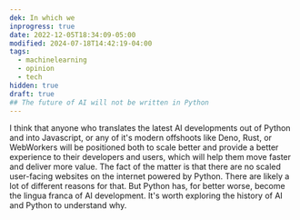 ```yaml
---
dek: In which we
inprogress: true
date: 2022-12-05T18:34:09-05:00
modified: 2024-07-18T14:42:19-04:00
tags:
  - machinelearning
  - opinion
  - tech
hidden: true
draft: true
## The future of AI will not be written in Python
---
```

I think that anyone who translates the latest AI developments out of Python and into Javascript, or any of it's modern offshoots like Deno, Rust, or WebWorkers will be positioned both to scale better and provide a better experience to their developers and users, which will help them move faster and deliver more value.
The fact of the matter is that there are no scaled user-facing websites on the internet powered by Python. There are likely a lot of different reasons for that.
But Python has, for better worse, become the lingua franca of AI development.
It's worth exploring the history of AI and Python to understand why.
